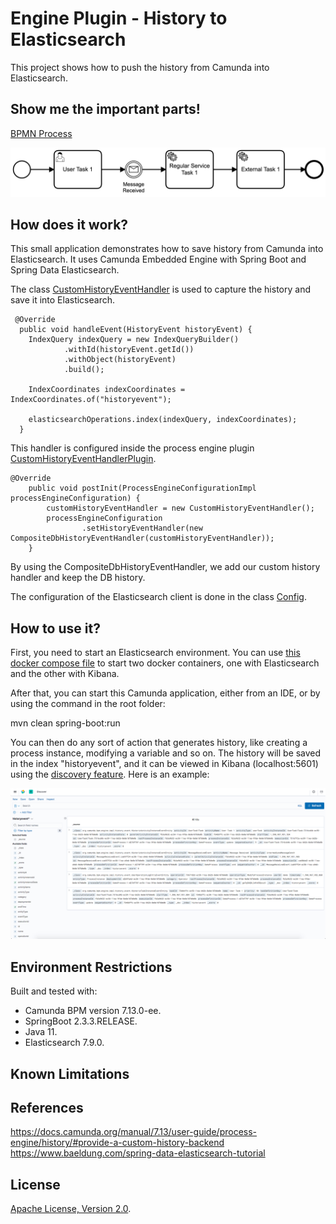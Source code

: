 # Engine Plugin - History to Elasticsearch
This project shows how to push the history from Camunda into Elasticsearch.

## Show me the important parts!
[BPMN Process](src/main/resources/process.bpmn)

![BPMN Process](src/main/resources/process.png)

## How does it work?

This small application demonstrates how to save history from Camunda into Elasticsearch. It uses Camunda Embedded Engine with Spring Boot and Spring Data Elasticsearch.

The class [CustomHistoryEventHandler](src/main/java/com/camunda/consulting/engineplugin/CustomHistoryEventHandler.java) is used to capture the history and save it into Elasticsearch.

```
 @Override
  public void handleEvent(HistoryEvent historyEvent) {
    IndexQuery indexQuery = new IndexQueryBuilder()
            .withId(historyEvent.getId())
            .withObject(historyEvent)
            .build();

    IndexCoordinates indexCoordinates = IndexCoordinates.of("historyevent");

    elasticsearchOperations.index(indexQuery, indexCoordinates);
  }
```

This handler is configured inside the process engine plugin [CustomHistoryEventHandlerPlugin](src/main/java/com/camunda/consulting/engineplugin/CustomHistoryEventHandlerPlugin.java).
```
@Override
	public void postInit(ProcessEngineConfigurationImpl processEngineConfiguration) {
		customHistoryEventHandler = new CustomHistoryEventHandler();
		processEngineConfiguration
				.setHistoryEventHandler(new CompositeDbHistoryEventHandler(customHistoryEventHandler));
	}
```
By using the CompositeDbHistoryEventHandler, we add our custom history handler and keep the DB history.

The configuration of the Elasticsearch client is done in the class [Config](src/main/java/com/camunda/consulting/config/Config.java).

## How to use it?

First, you need to start an Elasticsearch environment. You can use [this docker compose file](docker-elasticsearch/docker-compose.yml) to start two docker containers, one with Elasticsearch and the other with Kibana.

After that, you can start this Camunda application, either from an IDE, or by using the command in the root folder:

mvn clean spring-boot:run

You can then do any sort of action that generates history, like creating a process instance, modifying a variable and so on. The history will be saved in the index "historyevent", and it can be viewed in Kibana (localhost:5601) using the [discovery feature](https://www.elastic.co/guide/en/kibana/current/discover.html). Here is an example:

![Kibana Example](src/main/resources/kibana-example.png)

## Environment Restrictions
Built and tested with:
* Camunda BPM version 7.13.0-ee.
* SpringBoot 2.3.3.RELEASE.
* Java 11.
* Elasticsearch 7.9.0.

## Known Limitations

## References
https://docs.camunda.org/manual/7.13/user-guide/process-engine/history/#provide-a-custom-history-backend
https://www.baeldung.com/spring-data-elasticsearch-tutorial


## License
[Apache License, Version 2.0](http://www.apache.org/licenses/LICENSE-2.0).